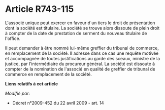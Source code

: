 # Article R743-115

L'associé unique peut exercer en faveur d'un tiers le droit de présentation dont la société est titulaire. La société se
trouve alors dissoute de plein droit à compter de la date de prestation de serment du nouveau titulaire de l'office. 

Il peut demander à être nommé lui-même greffier du tribunal de commerce, en remplacement de la société. Il adresse dans ce
cas une requête motivée et accompagnée de toutes justifications au garde des sceaux, ministre de la justice, par
l'intermédiaire du procureur  général. La société est dissoute à compter de la nomination de l'associé en qualité de greffier
de tribunal de commerce en remplacement de la société.

**Liens relatifs à cet article**

_Modifié par_:

  - Décret n°2009-452 du 22 avril 2009 - art. 14
